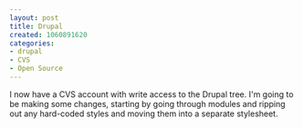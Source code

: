 ```yaml
--- 
layout: post
title: Drupal
created: 1060891620
categories: 
- drupal
- CVS
- Open Source
---
```

<p>
	I now have a CVS account with write access to the Drupal tree. I&#39;m going to be making some changes, starting by going through modules and ripping out any hard-coded styles and moving them into a separate stylesheet.</p>
